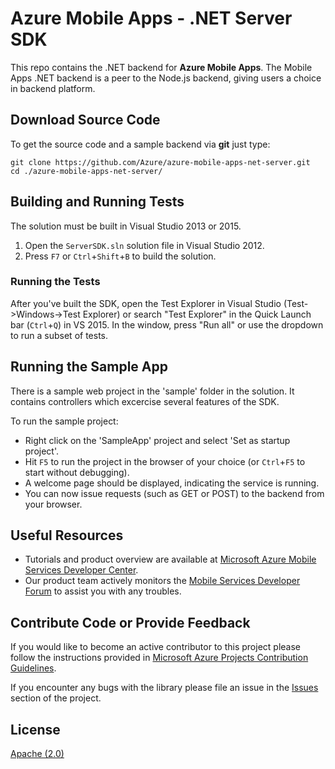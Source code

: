 # Azure Mobile Apps - .NET Server SDK

This repo contains the .NET backend for **Azure Mobile Apps**. The Mobile Apps .NET backend is a peer to the Node.js backend, giving users a choice in backend platform.

## Download Source Code

To get the source code and a sample backend via **git** just type:

    git clone https://github.com/Azure/azure-mobile-apps-net-server.git
    cd ./azure-mobile-apps-net-server/

## Building and Running Tests

The solution must be built in Visual Studio 2013 or 2015.

1. Open the ```ServerSDK.sln``` solution file in Visual Studio 2012.
2. Press ```F7``` or ```Ctrl```+```Shift```+```B``` to build the solution.

### Running the Tests

After you've built the SDK, open the Test Explorer in Visual Studio (Test->Windows->Test Explorer) or search "Test Explorer" in the Quick Launch bar (```Ctrl```+```Q```) in VS 2015.  In the window, press "Run all" or use the dropdown to run a subset of tests.

## Running the Sample App

There is a sample web project in the 'sample' folder in the solution.  It contains controllers which excercise several features of the SDK.

To run the sample project:

* Right click on the 'SampleApp' project and select 'Set as startup project'.
* Hit ```F5``` to run the project in the browser of your choice (or ```Ctrl```+```F5``` to start without debugging).
* A welcome page should be displayed, indicating the service is running.
* You can now issue requests (such as GET or POST) to the backend from your browser.

## Useful Resources

* Tutorials and product overview are available at [Microsoft Azure Mobile Services Developer Center](https://azure.microsoft.com/en-us/documentation/articles/app-service-mobile-value-prop-preview/).
* Our product team actively monitors the [Mobile Services Developer Forum](https://social.msdn.microsoft.com/forums/azure/en-US/home?forum=azuremobile) to assist you with any troubles.

## Contribute Code or Provide Feedback

If you would like to become an active contributor to this project please follow the instructions provided in [Microsoft Azure Projects Contribution Guidelines](http://azure.github.com/guidelines.html).

If you encounter any bugs with the library please file an issue in the [Issues](https://github.com/Azure/azure-mobile-apps-net-server/issues) section of the project.

## License

[Apache (2.0)](./LICENSE)